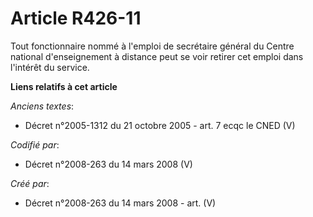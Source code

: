 # Article R426-11

Tout fonctionnaire nommé à l'emploi de secrétaire général du Centre national d'enseignement à distance peut se voir retirer
cet emploi dans l'intérêt du service.

**Liens relatifs à cet article**

_Anciens textes_:

  - Décret n°2005-1312 du 21 octobre 2005 - art. 7 ecqc le CNED (V)

_Codifié par_:

  - Décret n°2008-263 du 14 mars 2008 (V)

_Créé par_:

  - Décret n°2008-263 du 14 mars 2008 - art. (V)
